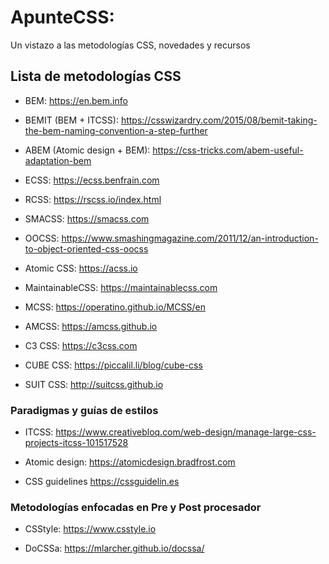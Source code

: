# ApunteCSS:

Un vistazo a las metodologías CSS, novedades y recursos

## Lista de metodologías CSS

* BEM: <https://en.bem.info>

* BEMIT (BEM + ITCSS): <https://csswizardry.com/2015/08/bemit-taking-the-bem-naming-convention-a-step-further>

* ABEM (Atomic design + BEM): <https://css-tricks.com/abem-useful-adaptation-bem>

* ECSS: <https://ecss.benfrain.com>

* RCSS: <https://rscss.io/index.html>

* SMACSS: <https://smacss.com>

* OOCSS: <https://www.smashingmagazine.com/2011/12/an-introduction-to-object-oriented-css-oocss>

* Atomic CSS: <https://acss.io>

* MaintainableCSS: <https://maintainablecss.com>

* MCSS: <https://operatino.github.io/MCSS/en>

* AMCSS: <https://amcss.github.io>

* C3 CSS: <https://c3css.com>

* CUBE CSS: <https://piccalil.li/blog/cube-css>

* SUIT CSS: <http://suitcss.github.io>

### Paradigmas y guías de estilos

* ITCSS: <https://www.creativebloq.com/web-design/manage-large-css-projects-itcss-101517528>

* Atomic design: <https://atomicdesign.bradfrost.com>

* CSS guidelines <https://cssguidelin.es>

### Metodologías enfocadas en Pre y Post procesador

* CSStyle: <https://www.csstyle.io>

* DoCSSa: <https://mlarcher.github.io/docssa/>

